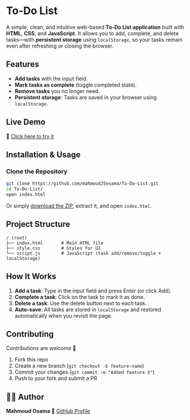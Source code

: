 # To-Do List

A simple, clean, and intuitive web-based **To-Do List application** built with **HTML**, **CSS**, and **JavaScript**.
It allows you to add, complete, and delete tasks—with **persistent storage** using `localStorage`, so your tasks remain even after refreshing or closing the browser.

## Features

* **Add tasks** with the input field.
* **Mark tasks as complete** (toggle completed state).
* **Remove tasks** you no longer need.
* **Persistent storage**: Tasks are saved in your browser using `localStorage`.

## Live Demo

🔗 [Click here to try it](https://mahmoud25osama.github.io/To-Do-List/)

## Installation & Usage

### Clone the Repository

```bash
git clone https://github.com/mahmoud25osama/To-Do-List.git
cd To-Do-List/
open index.html
```

Or simply [download the ZIP](https://github.com/mahmoud25osama/To-Do-List/archive/refs/heads/main.zip), extract it, and open `index.html`.

## Project Structure

```
/ (root)
├── index.html       # Main HTML file
├── style.css        # Styles for UI
└── script.js        # JavaScript (task add/remove/toggle + localStorage)
```

## How It Works

1. **Add a task**: Type in the input field and press Enter (or click Add).
2. **Complete a task**: Click on the task to mark it as done.
3. **Delete a task**: Use the delete button next to each task.
4. **Auto-save**: All tasks are stored in `localStorage` and restored automatically when you revisit the page.

## Contributing

Contributions are welcome 🚀

1. Fork this repo
2. Create a new branch (`git checkout -b feature-name`)
3. Commit your changes (`git commit -m "Added feature X"`)
4. Push to your fork and submit a PR


## 👨‍💻 Author

**Mahmoud Osama**
🔗 [GitHub Profile](https://github.com/mahmoud25osama)
